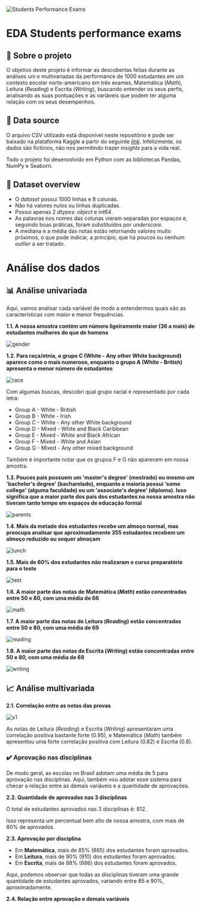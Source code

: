 ![Students Performance Exams](https://github.com/fialhovi/students_performance_exams_analysis/assets/104800356/eba2c8aa-f13d-47fe-8d1d-2150b95f33cf)

# EDA Students performance exams

## 🔎 **Sobre o projeto**

O objetivo deste projeto é informar as descobertas feitas durante as análises uni e multivariadas da performance de 1000 estudantes em um contexto escolar norte-americano em três exames, Matemática (_Math_), Leitura (_Reading_) e Escrita (_Writing_), buscando entender os seus perfis, analisando as suas pontuações e as variáveis que podem ter alguma relação com os seus desempenhos.

## 📄 **Data source**

O arquivo CSV utilizado está disponível neste repositório e pode ser baixado na plataforma Kaggle a partir do seguinte [_link_](https://www.kaggle.com/datasets/spscientist/students-performance-in-exams). Infelizmente, os dados são fictícios, não nos permitindo trazer _insights_ para a vida real.

Todo o projeto foi desenvolvido em Python com as bibliotecas Pandas, NumPy e Seaborn.

## 📝 **Dataset overview**

* O _dataset_ possui 1000 linhas e 8 colunas.
* Não há valores nulos ou linhas duplicadas.
* Possui apenas 2 _dtypes_: _object_ e _int64_.
* As palavras nos nomes das colunas vieram separadas por espaços e, seguindo boas práticas, foram substituídos por _underscore_.
* A mediana e a média das notas estão retornando valores muito próximos, o que pode indicar, a princípio, que há poucos ou nenhum _outlier_ a ser tratado.

# **Análise dos dados**

## 📊 **Análise univariada**

Aqui, vamos analisar cada variável de modo a entendermos quais são as características com maior e menor frequências.

**1.1. A nossa amostra contém um número ligeiramente maior (36 a mais) de estudantes mulheres do que de homens**


![gender](https://github.com/fialhovi/students_performance_exams_analysis/assets/104800356/1ae75b30-9808-4ddd-b1e2-48a9408251a4)


**1.2. Para raça/etnia, o grupo C (White - Any other White background) aparece como o mais numeroso, enquanto o grupo A (White - British) apresenta o menor número de estudantes**


![race](https://github.com/fialhovi/students_performance_exams_analysis/assets/104800356/f17da039-e395-4ccf-a22d-503619477e4e)


Com algumas buscas, descobri qual grupo racial é representado por cada letra:

* Group A - White - British
* Group B - White - Irish
* Group C - White - Any other White background
* Group D - Mixed - White and Black Caribbean
* Group E - Mixed - White and Black African
* Group F - Mixed - White and Asian
* Group G - Mixed - Any other mixed background

Também é importante notar que os grupos F e G não aparecem em nossa amostra.

**1.3. Poucos pais possuem um 'master's degree' (mestrado) ou mesmo um 'bachelor's degree' (bacharelado), enquanto a maioria possui 'some college' (alguma faculdade) ou um 'associate's degree' (diploma). Isso significa que a maior parte dos pais dos estudantes na nossa amostra não tiveram tanto tempo em espaços de educação formal**

![parents](https://github.com/fialhovi/students_performance_exams_analysis/assets/104800356/bbdee83b-4d87-45a9-a0c6-bea5c1727db3)

**1.4. Mais da metade dos estudantes recebe um almoço normal, mas preocupa analisar que aproximadamente 355 estudantes recebem um almoço reduzido ou sequer almoçam**

![lunch](https://github.com/fialhovi/students_performance_exams_analysis/assets/104800356/c031b07d-bc50-4f9f-872e-d4ca9f206c05)

**1.5. Mais de 60% dos estudantes não realizaram o curso preparatório para o teste**

![test](https://github.com/fialhovi/students_performance_exams_analysis/assets/104800356/a6b7c0be-f6e7-4794-ac54-43aeac6d7115)

**1.6. A maior parte das notas de Matemática (_Math_) estão concentradas entre 50 e 80, com uma média de 66**

![math](https://github.com/fialhovi/students_performance_exams_analysis/assets/104800356/890c1a03-7745-4c65-b2d0-c03ff69d6535)

**1.7. A maior parte das notas de Leitura (_Reading_) estão concentradas entre 50 e 80, com uma média de 69**

![reading](https://github.com/fialhovi/students_performance_exams_analysis/assets/104800356/7e01fc17-6d0b-402f-84d7-5072c502a0ab)

**1.8. A maior parte das notas de Escrita (_Writing_) estão concentradas entre 50 e 80, com uma média de 68**

![writing](https://github.com/fialhovi/students_performance_exams_analysis/assets/104800356/2ca52750-8220-4b39-840b-f96953c39156)

## 📈 **Análise multivariada**

**2.1. Correlação entre as notas das provas**

![s1](https://github.com/fialhovi/students_performance_exams_analysis/assets/104800356/6a4c8167-64ad-4957-adae-a722788c0358)

As notas de Leitura (_Reading_) e Escrita (_Writing_) apresentaram uma correlação positiva bastante forte (0.95), e Matemática (_Math_) também apresentou uma forte correlação positiva com Leitura (0.82) e Escrita (0.8).

### ✔️ Aprovação nas disciplinas

De modo geral, as escolas no Brasil adotam uma média de 5 para aprovação nas disciplinas. Aqui, também vou adotar esse sistema para checar a relação entre as demais variáveis e a quantidade de aprovações.

**2.2. Quantidade de aprovados nas 3 disciplinas**

O total de estudantes aprovados nas 3 disciplinas é: 812.

Isso representa um percentual bem alto de nossa amostra, com mais de 80% de aprovados.

**2.3. Aprovação por disciplina**

* Em **Matemática**, mais de 85% (865) dos estudantes foram aprovados.
* Em **Leitura**, mais de 90% (910) dos estudantes foram aprovados.
* Em **Escrita**, mais de 88% (886) dos estudantes foram aprovados.

Aqui, podemos observar que todas as disciplinas tiveram uma grande quantidade de estudantes aprovados, variando entre 85 e 90%, aproximadamente.

**2.4. Relação entre aprovação e demais variáveis**


